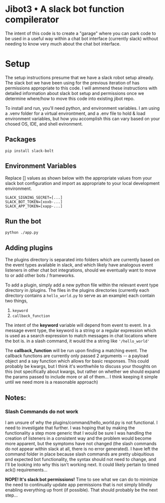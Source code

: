 # Jibot3 • A slack bot function compilerator
The intent of this code is to create a "garage" where you can park code to be used in a useful way within a chat bot interface (currently slack) without needing to know very much about the chat bot interface.

# Setup
The setup instructions presume that we have a slack robot setup already. The slack bot we have been using for the previous iteration of has permissions appropriate to this code. I will ammend these instructions with detailed information about slack bot setup and permissions once we determine where/how to move this code into existing jibot repo.

To install and run, you'll need python, and environment variables. I am using a .venv folder for a virtual environtment, and a .env file to hold & load environment variables, but how you accomplish this can vary based on your chosed OS, IDE, and shell evironment.

## Packages
	pip install slack-bolt

## Environment Variables
Replace [] values as shown below with the appropriate values from your slack bot configuration and import as appropriate to your local development environment.

	SLACK_SIGNING_SECRET=[...]
	SLACK_BOT_TOKEN=[xoxb-...]
	SLACK_APP_TOKEN=[xapp-...]

## Run the bot
	python ./app.py

## Adding plugins

The plugins directory is separated into folders which are currently based on the event types available in slack, and which likely have analogous event listeners in other chat bot integrations, should we eventually want to move to or add other bots / frameworks.

To add a plugin, simply add a new python file within the relevant event type directory in /plugins. The files in the plugins directories (currently each directory contains a `hello_world.py` to serve as an example) each contain two things,

1. 	`keyword`
1. 	`callback_function`

The intent of the **keyword** variable will depend from event to event. In a message event type, the keyword is a string or a regular expression which is used as a search expression to match messages in chat locations where the bot is. in a slash command, it would the a string like `'/hello_world'`

The **callback_function** will be run upon finding a matching event. The callback functions are currently only passed 2 arguments -- a payload object and a say function which allows for basic responses. This could probably be kwargs, but I think it's worthwhile to discuss your thoughts on this (not specifically about kwargs, but rather on whether we should expand the params passed to include more or all of them... I think keeping it simple until we need more is a reasonable approach)

## Notes:

### Slash Commands do not work
I am unsure of why the plugins/command/hello_world.py is not functional. I need to investigate that further. I was hoping that by making the functionality a step more generic that I would be sure I was handling the creation of listeners in a consistent way and the problem would become more apparent, but the symptoms have not changed (the slash commands do not appear within slack at all, there is no error generated). I have left the command folder in place because slash commands are pretty ubiquitious and expected bot functionality, the syntax should not need to change, and I'll be looking into why this isn't working next. It could likely pertain to timed ack() requirements...

**NOPE! It's slack bot permissions!** Time to see what we can do to minimize the need to continually update app permissions that is not simply blindly enabling everything up front (if possible). That should probably be the next step...
